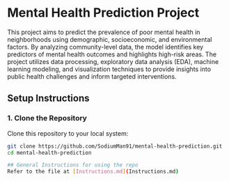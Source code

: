 # Mental Health Prediction Project

This project aims to predict the prevalence of poor mental health in neighborhoods using demographic, socioeconomic, and environmental factors. By analyzing community-level data, the model identifies key predictors of mental health outcomes and highlights high-risk areas. The project utilizes data processing, exploratory data analysis (EDA), machine learning modeling, and visualization techniques to provide insights into public health challenges and inform targeted interventions.

## Setup Instructions

### 1. Clone the Repository

Clone this repository to your local system:
```bash
git clone https://github.com/SodiumMan91/mental-health-prediction.git
cd mental-health-prediction

## General Instructions for using the repo
Refer to the file at [Instructions.md](Instructions.md)
